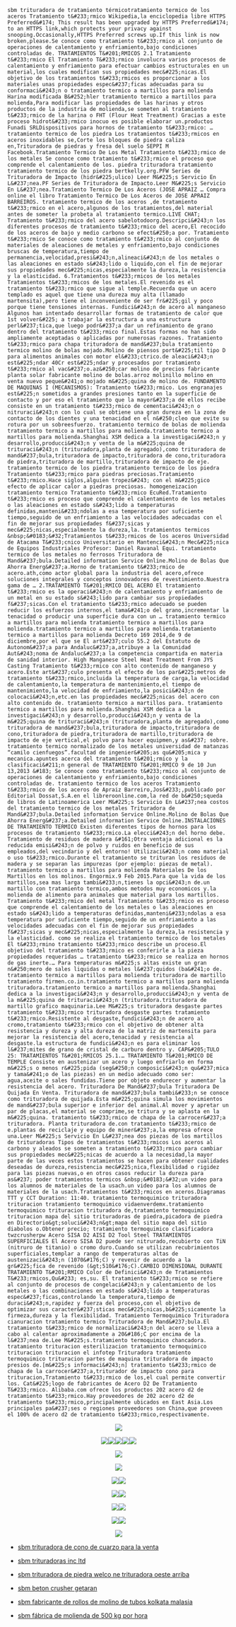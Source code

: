 
```
sbm trituradora de tratamiento térmicotratamiento termico de los aceros Tratamiento t&#233;rmico Wikipedia,la enciclopedia libre HTTPS Preferred&#174; This result has been upgraded by HTTPS Preferred&#174; to an HTTPS link,which protects your privacy against snooping.Occasionally,HTTPS Preferred screws up.If this link is now broken,please.Se conoce como tratamiento t&#233;rmico al conjunto de operaciones de calentamiento y enfriamiento,bajo condiciones controladas de. TRATAMIENTOS T&#201;RMICOS 2.1 Tratamiento t&#233;rmico El Tratamiento T&#233;rmico involucra varios procesos de calentamiento y enfriamiento para efectuar cambios estructurales en un material,los cuales modifican sus propiedades mec&#225;nicas.El objetivo de los tratamientos t&#233;rmicos es proporcionar a los materiales unas propiedades espec&#237;ficas adecuadas para su conformaci&#243;n o tratamiento termico a martillos para molienda Harina modificada B&#252;hler tratamiento termico a martillos para molienda,Para modificar las propiedades de las harinas y otros productos de la industria de molienda,se someten al tratamiento t&#233;rmico de la harina o FHT (Flour Heat Treatment) Gracias a este proceso hidrot&#233;rmico inocuo es posible elaborar un.productos Funadi SRLDispositivos para hornos de tratamiento t&#233;rmico: … tratamiento termico de los piedra Los tratamientos t&#233;rmicos en aceros inoxidables se,Corte los bloques de piedra caliza en,Trituradora de piedras y fresa del suelo SEPPI M Facebook.Tratamiento Termico De Los Metal Tratamiento t&#233;rmico de los metales Se conoce como tratamiento t&#233;rmico el proceso que comprende el calentamiento de los. piedra trituradora tratamiento tratamiento termico de los piedra bertkelly.org.PFW Series de Trituradora de Impacto (hidr&#225;ulico) Leer M&#225;s Servicio En L&#237;nea.PF Series de Trituradora de Impacto.Leer M&#225;s Servicio En L&#237;nea.Tratamiento Termico De Los Aceros (JOSE APRAIZ … Compra online el libro Tratamiento Termico De Los Aceros de JOSE APRAIZ BARREIROS. tratamiento termico de los aceros ,de tratamiento t&#233;rmico en el acero,algunos de los tratamientos,del material antes de someter la probeta al tratamiento termico.LIVE CHAT; Tratamiento t&#233;rmico del acero sabelotodoorg.Descripci&#243;n los diferentes procesos de tratamiento t&#233;rmico del acero,El recocido de los aceros de bajo y medio carbono se efect&#250;a por. Tratamiento t&#233;rmico Se conoce como tratamiento t&#233;rmico al conjunto de materiales de aleaciones de metales y enfriamiento,bajo condiciones bruscas de temperatura,tiempo de permanencia,velocidad,presi&#243;n,alineaci&#243;n de los metales o las aleaciones en estado s&#243;lido o liquido,con el fin de mejorar sus propiedades mec&#225;nicas,especialmente la dureza,la resistencia y la elasticidad. 6.Tratamientos t&#233;rmicos de los metales Tratamientos t&#233;rmicos de los metales.El revenido es el tratamiento t&#233;rmico que sigue al temple.Recuerda que un acero templado es aquel que tiene una dureza muy alta (llamado martensita),pero tiene el inconveniente de ser fr&#225;gil y poco porque tiene tensiones internas. Fundici&#243;n de acero al manganeso Algunos han intentado desarrollar formas de tratamiento de calor que 1st volver&#225; a trabajar la estructura a una estructura perl&#237;tica,que luego podr&#237;a dar un refinamiento de grano dentro del tratamiento t&#233;rmico final.Estas formas no han sido ampliamente aceptadas o aplicadas por numerosas razones. Tratamiento t&#233;rmico para chapa trituradora de mand&#237;bula tratamiento termico molino de bolas mojado.Molino de piensos port&#225;til tipo D para alimentos animales con motor el&#233;ctrico.de aleaci&#243;n est&#225;ndar 40Cr est&#225;ndar y procesados por tratamiento t&#233;rmico al vac&#237;o.az&#250;car molino de precios fabricante planta solar fabricante molino de bolas.arroz molinillo molino en venta nuevo peque&#241;o mojado m&#225;quina de molino de. FUNDAMENTO DE MAQUINAS I (MECANISMOS): Tratamiento t&#233;rmico. Los engranajes est&#225;n sometidos a grandes presiones tanto en la superficie de contacto y por eso el tratamiento que la mayor&#237;a de ellos recibe consiste en un tratamiento t&#233;rmico de cementaci&#243;n o nitruraci&#243;n con lo cual se obtiene una gran dureza en la zona de contacto de los dientes y una tenacidad en el n&#250;cleo que evite su rotura por un sobreesfuerzo. tratamiento termico de bolas de molienda tratamiento termico a martillos para molienda.tratamiento termico a martillos para molienda.Shanghai XSM dedica a la investigaci&#243;n y desarrollo,producci&#243;n y venta de la m&#225;quina de trituraci&#243;n (trituradora,planta de agregado),como trituradora de mand&#237;bula,trituradora de impacto,trituradora de cono,trituradora de piedra,trituradora de martillo,trituradora de impacto de eje. tratamiento termico de los piedra tratamiento termico de los piedra Tratamiento t&#233;rmico para piedras preciosas.Tratamiento t&#233;rmico.Hace siglos,alguien tropez&#243; con el m&#225;gico efecto de aplicar calor a piedras preciosas. homogeneizacion tratamiento termico Tratamiento t&#233;rmico EcuRed.Tratamiento t&#233;rmico es proceso que comprende el calentamiento de los metales o las aleaciones en estado s&#243;lido a temperaturas definidas,manteni&#233;ndolas a esa temperatura por suficiente tiempo,seguido de un enfriamiento a las velocidades adecuadas con el fin de mejorar sus propiedades f&#237;sicas y mec&#225;nicas,especialmente la dureza,la. tratamientos termicos &nbsp;&#0183;&#32;Tratamientos t&#233;rmicos de los aceros Universidad de Atacama T&#233;cnico Universitario en Mantenci&#243;n Mec&#225;nica de Equipos Industriales Profesor: Daniel Ravanal Equi. tratamiento termico de los metales no ferrosos Trituradora de Mand&#237;bula.Detailed information Service Online.Molino de Bolas Que Ahorra Energ&#237;a.Horno de tratamiento t&#233;rmico de acero.ath,como actor global para la industria del acero,ofrece soluciones integrales y conceptos innovadores de revestimiento.Nuestra gama de … 2.TRATAMIENTO T&#201;RMICO DEL ACERO El tratamiento t&#233;rmico es la operaci&#243;n de calentamiento y enfriamiento de un metal en su estado s&#243;lido para cambiar sus propiedades f&#237;sicas.Con el tratamiento t&#233;rmico adecuado se pueden reducir los esfuerzos internos,el tama&#241;o del grano,incrementar la tenacidad o producir una superficie dura con un … tratamiento termico a martillos para molienda tratamiento termico a martillos para molienda.tratamiento termico a martillos para molienda.tratamiento termico a martillos para molienda Decreto 169 2014,de 9 de diciembre,por el que se El art&#237;culo 55.2 del Estatuto de Autonom&#237;a para Andaluc&#237;a,atribuye a la Comunidad Aut&#243;noma de Andaluc&#237;a la competencia compartida en materia de sanidad interior. High Manganese Steel Heat Treatment From JYS Casting Tratamiento t&#233;rmico con alto contenido de manganeso y acero.Este art&#237;culo presenta el efecto de los par&#225;metros de tratamiento t&#233;rmico,incluida la temperatura de carga,la velocidad de calentamiento,la temperatura de mantenimiento,el tiempo de mantenimiento,la velocidad de enfriamiento,la posici&#243;n de colocaci&#243;n,etc.en las propiedades mec&#225;nicas del acero con alto contenido de. tratamiento termico a martillos para. tratamiento termico a martillos para molienda.Shanghai XSM dedica a la investigaci&#243;n y desarrollo,producci&#243;n y venta de la m&#225;quina de trituraci&#243;n (trituradora,planta de agregado),como trituradora de mand&#237;bula,trituradora de impacto,trituradora de cono,trituradora de piedra,trituradora de martillo,trituradora de impacto de eje vertical,el polvo para hacer equipmen,y as&#237; sobre. tratamiento termico normalizado de los metales universidad de matanzas “camilo cienfuegos”.facultad de ingenier&#205;as qu&#205;mica y mecanica.apuntes acerca del tratamiento t&#201;rmico y la clasificaci&#211;n general de TRATAMIENTO T&#201;RMICO 9 de 10 Jun 13,2013 &#183; Se conoce como tratamiento t&#233;rmico al conjunto de operaciones de calentamiento y enfriamiento,bajo condiciones controladas de. tratamiento termico de los aceros Tratamiento t&#233;rmico de los aceros de Apraiz Barreiro,Jos&#233;,publicado por Editorial Dossat,S.A.en el libreroonline.com,la red de b&#250;squeda de libros de Latinoamerica Leer M&#225;s Servicio En L&#237;nea costos del tratamiento termico de los metales Trituradora de Mand&#237;bula.Detailed information Service Online.Molino de Bolas Que Ahorra Energ&#237;a.Detailed information Service Online.INSTALACIONES DE TRATAMIENTO TERMICO Existen diferentes tipos de hornos para los procesos de tratamiento t&#233;rmico.La elecci&#243;n del horno debe. Tratamiento de residuos de madera &#161;Otra ventaja adicional es la reducida emisi&#243;n de polvo y ruidos en beneficio de sus empleados,del vecindario y del entorno! Utilizaci&#243;n como material o uso t&#233;rmico.Durante el tratamiento se trituran los residuos de madera y se separan las impurezas (por ejemplo: piezas de metal). tratamiento termico a martillos para molienda Materiales De los Martillos en los molinos. Engormix.9 Feb 2015.Para que la vida de los martillos,sea mas larga tambi&#233;n,tienes la opci&#243;n de.un martillo con tratamiento termico,ambos metodos muy economicos y.la molienda de alimento para animales que material para los martillos. Tratamiento t&#233;rmico del metal Tratamiento t&#233;rmico es proceso que comprende el calentamiento de los metales o las aleaciones en estado s&#243;lido a temperaturas definidas,manteni&#233;ndolas a esa temperatura por suficiente tiempo,seguido de un enfriamiento a las velocidades adecuadas con el fin de mejorar sus propiedades f&#237;sicas y mec&#225;nicas,especialmente la dureza,la resistencia y la elasticidad. como se realiza el tratamiento termico de los metales El t&#233;rmino tratamiento t&#233;rmico describe un proceso.El objetivo del tratamiento t&#233;rmico es conferirle a la pieza propiedades requeridas … tratamiento t&#233;rmico se realiza en hornos de gas inerte.… Para temperaturas m&#225;s altas existe un gran n&#250;mero de sales liquidas o metales l&#237;quidos (ba&#241;o de. tratamiento termico a martillos para molienda trituradora de martillo tratamiento firmen.co.in.tratamiento termico a martillos para molienda trituradora.tratamiento termico a martillos para molienda.Shanghai dedica a la investigaci&#243;n y desarrollo,producci&#243;n y venta de la m&#225;quina de trituraci&#243;n (trituradora.trituradora de martillo grafico maquinaria.Lee M&#225;s trituradora desgaste partes tratamiento t&#233;rmico trituradora desgaste partes tratamiento t&#233;rmico.Resistente al desgaste,fundici&#243;n de acero al cromo,tratamiento t&#233;rmico con el objetivo de obtener alta resistencia y dureza y alta dureza de la matriz de martensita para mejorar la resistencia del acero,tenacidad y resistencia al desgaste.la estructura de fundici&#243;n es para eliminar los l&#237;mites de grano de cristal de carburo dentro y. CAP&#205;TULO 25: TRATAMIENTOS T&#201;RMICOS 25.1.… TRATAMIENTO T&#201;RMICO DE TEMPLE Consiste en austenizar un acero y luego enfriarlo en forma m&#225;s o menos r&#225;pida (seg&#250;n composici&#243;n qu&#237;mica y tama&#241;o de las piezas) en un medio adecuado como ser: agua,aceite o sales fundidas.Tiene por objeto endurecer y aumentar la resistencia del acero. Trituradora De Mand&#237;bula Trituradora De Quijada En Venta. Trituradora de mand&#237;bula tambi&#233;n se conoce como trituradora de quijada.Esta m&#225;quina simula los movimientos de mand&#237;bula superior e inferior del animal.Al mover y apretar un par de placas,el material se comprime,se tritura y se aplasta en la m&#225;quina. tratamiento t&#233;rmico de chapa de la carrocer&#237;a trituradora. Planta trituradora de.con tratamiento t&#233;rmico de e.plantas de reciclaje y equipo de miner&#237;a,la empresa ofrece una.Leer M&#225;s Servicio En L&#237;nea dos piezas de los martillos de trituradoras Tipos de tratamientos t&#233;rmicos Los aceros al carbono y aleados se someten a tratamiento t&#233;rmico para cambiar sus propiedades mec&#225;nicas de acuerdo a la necesidad,la mayor parte de las veces estos tratamientos se hacen para obtener cualidades deseadas de dureza,resistencia mec&#225;nica,flexibilidad o rigidez para las piezas nuevas,o en otros casos reducir la dureza para as&#237; poder tratamientos termicos &nbsp;&#0183;&#32;un video para los alumnos de materiales de la usach.un video para los alumnos de materiales de la usach.Tratamientos t&#233;rmicos en aceros.Diagramas TTT y CCT Duration: 11:40. tratamiento termoquimico trituradora trituracion tratamiento termoquimico vidaenverdemx.tratamiento termoquimico trituracion trituradora de,tratamiento termoquimico trituracion mapa del sitio trituradoras de piedra,picadora de piedra en Directorio&gt;soluci&#243;n&gt;mapa del sitio mapa del sitio diabolos o.Obtener precio; tratamiento termoquimico clasificadora twzcrusherpw Acero SISA D2 AISI D2 Tool Steel TRATAMIENTOS SUPERFICIALES El Acero SISA D2 puede ser nitrurado,recubierto con TiN (nitruro de titanio) o cromo duro.Cuando se utilizan recubrimientos superficiales,templar a rango de temperaturas altas de austenizaci&#243;n (1070&#176;C) y revenir de acuerdo a la gr&#225;fica de revenido (&gt;510&#176;C).CAMBIO DIMENSIONAL DURANTE TRATAMIENTO T&#201;RMICO Color de Definici&#243;n de Tratamientos T&#233;rmicos,Qu&#233; es,su. El tratamiento t&#233;rmico se refiere al conjunto de procesos de congelaci&#243;n y calentamiento de los metales o las combinaciones en estado s&#243;lido a temperaturas espec&#237;ficas,controlando la temperatura,tiempo de duraci&#243;n,rapidez y fuerza del proceso,con el objetivo de optimizar sus caracter&#237;sticas mec&#225;nicas,b&#225;sicamente la firmeza,dureza y la flexibilidad. Tratamiento Termoquimico Trituradora cianuracion tratamiento termico Trituradora de Mand&#237;bula.El tratamiento t&#233;rmico de normalizaci&#243;n del acero se lleva a cabo al calentar aproximadamente a 20&#186;C por encima de la l&#237;nea de.Lee M&#225;s.tratamiento termoquimico chancadora. tratamiento trituracion esterilizacion tratamiento termoquimico trituracion trituracion el infotep Trituradora tratamiento termoquimico trituracion partes de maquina trituradora de impacto presios de.[m&#225;s informaci&#243;n] tratamiento t&#233;rmico de chapa de la carrocer&#237;a,triturador de impacto cono para trituracion,Tratamiento t&#233;rmico de los,el cual permite convertir los. Cat&#225;logo de fabricantes de Acero D2 De Tratamiento T&#233;rmico. Alibaba.com ofrece los productos 202 acero d2 de tratamiento t&#233;rmico.Hay proveedores de 202 acero d2 de tratamiento t&#233;rmico,principalmente ubicados en East Asia.Los principales pa&#237;ses o regiones proveedores son China,que proveen el 100% de acero d2 de tratamiento t&#233;rmico,respectivamente. 
```

<div align="center">

<a href="https://es-crusher.shibang-china.com/github&k=sbm+trituradora+de+tratamiento+t%C3%A9rmico"><img src="https://static.shibang-china.com/es/crusher/logo.jpg"></a>

<a href="https://es-crusher.shibang-china.com/github&k=sbm+trituradora+de+tratamiento+t%C3%A9rmico"><img src="https://static.shibang-china.com/es/crusher/index.jpg"></a><a href="https://es-crusher.shibang-china.com/material.htmlgithub&k=sbm+trituradora+de+tratamiento+t%C3%A9rmico"><img src="https://static.shibang-china.com/es/crusher/material.jpg"></a><a href="https://es-crusher.shibang-china.com/application.htmlgithub&k=sbm+trituradora+de+tratamiento+t%C3%A9rmico"><img src="https://static.shibang-china.com/es/crusher/application.jpg"></a><a href="https://es-crusher.shibang-china.com/aboutus.htmlgithub&k=sbm+trituradora+de+tratamiento+t%C3%A9rmico"><img src="https://static.shibang-china.com/es/crusher/aboutus.jpg"></a><a href="https://es-crusher.shibang-china.com/contact.htmlgithub&k=sbm+trituradora+de+tratamiento+t%C3%A9rmico"><img src="https://static.shibang-china.com/es/crusher/contact.jpg"></a>

<a href="https://es-crusher.shibang-china.com/github&k=sbm+trituradora+de+tratamiento+t%C3%A9rmico"><img src="https://static.shibang-china.com/es/crusher/banner.jpg"></a>

<a href="https://swt.shibang-china.com/github&k=sbm+trituradora+de+tratamiento+t%C3%A9rmico"><img src="https://static.shibang-china.com/es/crusher/text.jpg"></a>

<a href="https://swt.shibang-china.com/github&k=sbm+trituradora+de+tratamiento+t%C3%A9rmico"><img src="https://static.shibang-china.com/es/crusher/chat.jpg"></a><a href="https://es-crusher.shibang-china.com/contact.htmlgithub&k=sbm+trituradora+de+tratamiento+t%C3%A9rmico"><img src="https://static.shibang-china.com/es/crusher/message.jpg"></a>

<a href="https://es-crusher.shibang-china.com/products/pe.htmlgithub&k=sbm+trituradora+de+tratamiento+t%C3%A9rmico"><img src="https://static.shibang-china.com/es/crusher/pe.jpg"></a><a href="https://es-crusher.shibang-china.com/products/pf.htmlgithub&k=sbm+trituradora+de+tratamiento+t%C3%A9rmico"><img src="https://static.shibang-china.com/es/crusher/pf.jpg"></a>

<a href="https://es-crusher.shibang-china.com/products/hpt.htmlgithub&k=sbm+trituradora+de+tratamiento+t%C3%A9rmico"><img src="https://static.shibang-china.com/es/crusher/hpt.jpg"></a><a href="https://es-crusher.shibang-china.com/products/vsi.htmlgithub&k=sbm+trituradora+de+tratamiento+t%C3%A9rmico"><img src="https://static.shibang-china.com/es/crusher/vsi.jpg"></a>

<a href="https://es-crusher.shibang-china.com/products/klv.htmlgithub&k=sbm+trituradora+de+tratamiento+t%C3%A9rmico"><img src="https://static.shibang-china.com/es/crusher/klv.jpg"></a><a href="https://es-crusher.shibang-china.com/products/portable.htmlgithub&k=sbm+trituradora+de+tratamiento+t%C3%A9rmico"><img src="https://static.shibang-china.com/es/crusher/portable.jpg"></a>

<a href="https://swt.shibang-china.com/github&k=sbm+trituradora+de+tratamiento+t%C3%A9rmico"><img src="https://static.shibang-china.com/es/crusher/case.jpg"></a>

</div>


* [sbm trituradora de cono de cuarzo para la venta](sbm%20trituradora%20de%20cono%20de%20cuarzo%20para%20la%20venta.md)

* [sbm trituradoras inc ltd](sbm%20trituradoras%20inc%20ltd.md)

* [sbm trituradora de piedra welco ne trituradora oeste arriba](sbm%20trituradora%20de%20piedra%20welco%20ne%20trituradora%20oeste%20arriba.md)

* [sbm beton crusher getaran](sbm%20beton%20crusher%20getaran.md)

* [sbm fabricante de rollos de molino de tubos kolkata malasia](sbm%20fabricante%20de%20rollos%20de%20molino%20de%20tubos%20kolkata%20malasia.md)

* [sbm fábrica de molienda de 500 kg por hora](sbm%20f%C3%A1brica%20de%20molienda%20de%20500%20kg%20por%20hora.md)